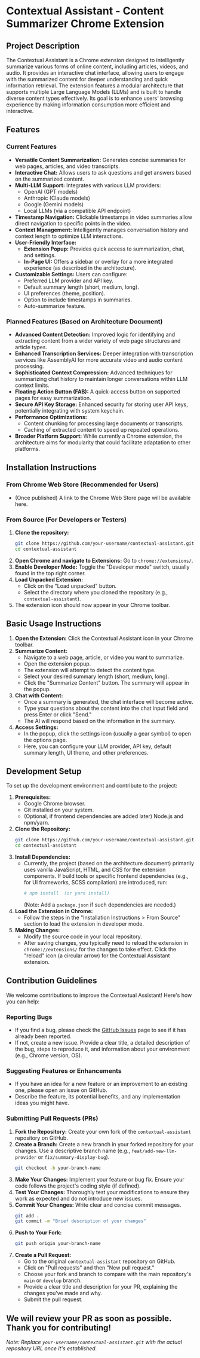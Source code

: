 # Contextual Assistant - Content Summarizer Chrome Extension

## Project Description

The Contextual Assistant is a Chrome extension designed to intelligently summarize various forms of online content, including articles, videos, and audio. It provides an interactive chat interface, allowing users to engage with the summarized content for deeper understanding and quick information retrieval. The extension features a modular architecture that supports multiple Large Language Models (LLMs) and is built to handle diverse content types effectively. Its goal is to enhance users' browsing experience by making information consumption more efficient and interactive.

## Features

### Current Features

*   **Versatile Content Summarization:** Generates concise summaries for web pages, articles, and video transcripts.
*   **Interactive Chat:** Allows users to ask questions and get answers based on the summarized content.
*   **Multi-LLM Support:** Integrates with various LLM providers:
    *   OpenAI (GPT models)
    *   Anthropic (Claude models)
    *   Google (Gemini models)
    *   Local LLMs (via a compatible API endpoint)
*   **Timestamp Navigation:** Clickable timestamps in video summaries allow direct navigation to specific points in the video.
*   **Context Management:** Intelligently manages conversation history and context length to optimize LLM interactions.
*   **User-Friendly Interface:**
    *   **Extension Popup:** Provides quick access to summarization, chat, and settings.
    *   **In-Page UI:** Offers a sidebar or overlay for a more integrated experience (as described in the architecture).
*   **Customizable Settings:** Users can configure:
    *   Preferred LLM provider and API key.
    *   Default summary length (short, medium, long).
    *   UI preferences (theme, position).
    *   Option to include timestamps in summaries.
    *   Auto-summarize feature.

### Planned Features (Based on Architecture Document)

*   **Advanced Content Detection:** Improved logic for identifying and extracting content from a wider variety of web page structures and article types.
*   **Enhanced Transcription Services:** Deeper integration with transcription services like AssemblyAI for more accurate video and audio content processing.
*   **Sophisticated Context Compression:** Advanced techniques for summarizing chat history to maintain longer conversations within LLM context limits.
*   **Floating Action Button (FAB):** A quick-access button on supported pages for easy summarization.
*   **Secure API Key Storage:** Enhanced security for storing user API keys, potentially integrating with system keychain.
*   **Performance Optimizations:**
    *   Content chunking for processing large documents or transcripts.
    *   Caching of extracted content to speed up repeated operations.
*   **Broader Platform Support:** While currently a Chrome extension, the architecture aims for modularity that could facilitate adaptation to other platforms.

## Installation Instructions

### From Chrome Web Store (Recommended for Users)

*   (Once published) A link to the Chrome Web Store page will be available here.

### From Source (For Developers or Testers)

1.  **Clone the repository:**
    ```bash
    git clone https://github.com/your-username/contextual-assistant.git
    cd contextual-assistant
    ```
2.  **Open Chrome and navigate to Extensions:** Go to `chrome://extensions/`.
3.  **Enable Developer Mode:** Toggle the "Developer mode" switch, usually found in the top right corner.
4.  **Load Unpacked Extension:**
    *   Click on the "Load unpacked" button.
    *   Select the directory where you cloned the repository (e.g., `contextual-assistant`).
5.  The extension icon should now appear in your Chrome toolbar.

## Basic Usage Instructions

1.  **Open the Extension:** Click the Contextual Assistant icon in your Chrome toolbar.
2.  **Summarize Content:**
    *   Navigate to a web page, article, or video you want to summarize.
    *   Open the extension popup.
    *   The extension will attempt to detect the content type.
    *   Select your desired summary length (short, medium, long).
    *   Click the "Summarize Content" button. The summary will appear in the popup.
3.  **Chat with Content:**
    *   Once a summary is generated, the chat interface will become active.
    *   Type your questions about the content into the chat input field and press Enter or click "Send."
    *   The AI will respond based on the information in the summary.
4.  **Access Settings:**
    *   In the popup, click the settings icon (usually a gear symbol) to open the options page.
    *   Here, you can configure your LLM provider, API key, default summary length, UI theme, and other preferences.

## Development Setup

To set up the development environment and contribute to the project:

1.  **Prerequisites:**
    *   Google Chrome browser.
    *   Git installed on your system.
    *   (Optional, if frontend dependencies are added later) Node.js and npm/yarn.
2.  **Clone the Repository:**
    ```bash
    git clone https://github.com/your-username/contextual-assistant.git
    cd contextual-assistant
    ```
3.  **Install Dependencies:**
    *   Currently, the project (based on the architecture document) primarily uses vanilla JavaScript, HTML, and CSS for the extension components. If build tools or specific frontend dependencies (e.g., for UI frameworks, SCSS compilation) are introduced, run:
        ```bash
        # npm install  (or yarn install)
        ```
        (Note: Add a `package.json` if such dependencies are needed.)
4.  **Load the Extension in Chrome:**
    *   Follow the steps in the "Installation Instructions > From Source" section to load the extension in developer mode.
5.  **Making Changes:**
    *   Modify the source code in your local repository.
    *   After saving changes, you typically need to reload the extension in `chrome://extensions/` for the changes to take effect. Click the "reload" icon (a circular arrow) for the Contextual Assistant extension.

## Contribution Guidelines

We welcome contributions to improve the Contextual Assistant! Here's how you can help:

### Reporting Bugs

*   If you find a bug, please check the [GitHub Issues](https://github.com/your-username/contextual-assistant/issues) page to see if it has already been reported.
*   If not, create a new issue. Provide a clear title, a detailed description of the bug, steps to reproduce it, and information about your environment (e.g., Chrome version, OS).

### Suggesting Features or Enhancements

*   If you have an idea for a new feature or an improvement to an existing one, please open an issue on GitHub.
*   Describe the feature, its potential benefits, and any implementation ideas you might have.

### Submitting Pull Requests (PRs)

1.  **Fork the Repository:** Create your own fork of the `contextual-assistant` repository on GitHub.
2.  **Create a Branch:** Create a new branch in your forked repository for your changes. Use a descriptive branch name (e.g., `feat/add-new-llm-provider` or `fix/summary-display-bug`).
    ```bash
    git checkout -b your-branch-name
    ```
3.  **Make Your Changes:** Implement your feature or bug fix. Ensure your code follows the project's coding style (if defined).
4.  **Test Your Changes:** Thoroughly test your modifications to ensure they work as expected and do not introduce new issues.
5.  **Commit Your Changes:** Write clear and concise commit messages.
    ```bash
    git add .
    git commit -m "Brief description of your changes"
    ```
6.  **Push to Your Fork:**
    ```bash
    git push origin your-branch-name
    ```
7.  **Create a Pull Request:**
    *   Go to the original `contextual-assistant` repository on GitHub.
    *   Click on "Pull requests" and then "New pull request."
    *   Choose your fork and branch to compare with the main repository's `main` or `develop` branch.
    *   Provide a clear title and description for your PR, explaining the changes you've made and why.
    *   Submit the pull request.

We will review your PR as soon as possible. Thank you for contributing!
---

*Note: Replace `your-username/contextual-assistant.git` with the actual repository URL once it's established.*
